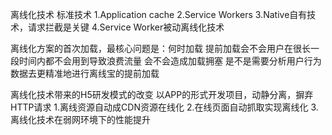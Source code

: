离线化技术
标准技术
1.Application cache
2.Service Workers
3.Native自有技术，请求拦截是关键
4.Service Worker被动离线化技术


离线化方案的首次加载，最核心问题是：何时加载
提前加载会不会用户在很长一段时间内都不会用到导致浪费流量
会不会造成加载拥塞
是不是需要分析用户行为数据去更精准地进行离线宝的提前加载



离线化技术带来的H5研发模式的改变
以APP的形式开发项目，动静分离，摒弃HTTP请求
1.离线资源自动成CDN资源在线化
2.在线页面自动抓取实现离线化
3.离线化技术在弱网环境下的性能提升